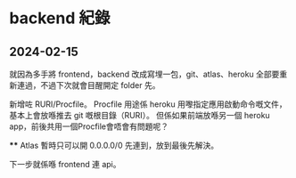 # backend 紀錄



## 2024-02-15
就因為多手將 frontend，backend 改成寫埋一包，git、atlas、heroku 全部要重新連過，不過下次就會目醒開定 folder 先。

新增咗 RURI/Procfile。
Procfile 用途係 heroku 用嚟指定應用啟動命令嘅文件，基本上會放喺推去 git 嘅根目錄（RURI）。
但係如果前端放喺另一個 heroku app，前後共用一個Procfile會唔會有問題呢？

__**__ Atlas 暫時只可以開 0.0.0.0/0 先連到，放到最後先解決。

下一步就係喺 frontend 連 api。